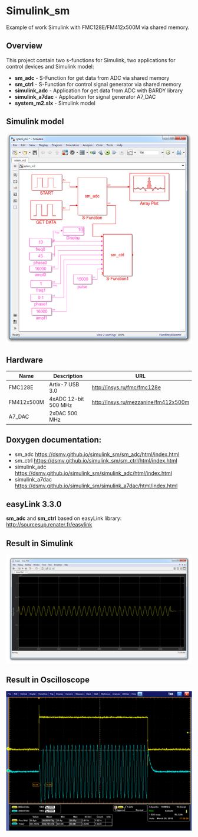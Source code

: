 # Simulink_sm
Example of work Simulink with FMC128E/FM412x500M via shared memory.

## Overview

This project contain two s-functions for Simulink, two applications for control devices and Simulink model:

* **sm_adc** - S-Function for get data from ADC via shared memory
* **sm_ctrl** - S-Function for control signal generator via shared memory
* **simulink_adc** - Application for get data from ADC with BARDY library
* **simulink_a7dac** - Application for signal generator A7_DAC
* **system_m2.slx** - Simulink model

## Simulink model

![system_m2](/docs/images/system_m2.png)

## Hardware


Name         | Description          | URL
-------------|----------------------|----------------------------------------
FMC128E      | Artix-7  USB 3.0     | http://insys.ru/fmc/fmc128e
FM412x500M   | 4xADC 12-bit 500 MHz | http://insys.ru/mezzanine/fm412x500m
A7_DAC       | 2xDAC 500 MHz        |  


## Doxygen documentation:

* sm_adc 		https://dsmv.github.io/simulink_sm/sm_adc/html/index.html
* sm_ctrl 		https://dsmv.github.io/simulink_sm/sm_ctrl/html/index.html
* simulink_adc 		https://dsmv.github.io/simulink_sm/simulink_adc/html/index.html
* simulink_a7dac 	https://dsmv.github.io/simulink_sm/simulink_a7dac/html/index.html


## easyLink 3.3.0

**sm_adc** and **sm_ctrl** based on easyLink library: http://sourcesup.renater.fr/easylink


## Result in Simulink

![result](/docs/images/result.png)

## Result in Oscilloscope

![osc](/docs/images/osc.png)
